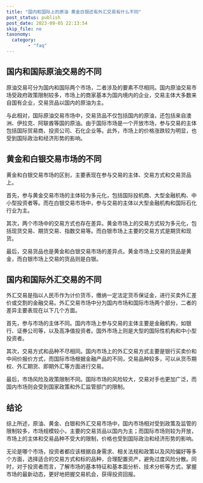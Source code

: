 ```yaml
---
title: "国内和国际上的原油 黄金白银还有外汇交易有什么不同"
post_status: publish
post_date: 2023-09-05 22:13:54
skip_file: no
taxonomy:
  category:
        - "faq"
---
```


## 国内和国际原油交易的不同

原油交易可分为国内和国际两个市场，二者涉及的要素不尽相同。国内原油交易市场受政府政策限制较多，市场上的商家基本为国内境内的企业，交易主体大多数来自国有企业，交易货品以国内的原油为主。

与此相对，国际原油交易市场中，交易货品不仅包括国内的原油，还包括来自澳洲、伊拉克、阿联酋等国的原油。由于国际市场是一个开放市场，参与交易的主体包括国际贸易商、投资公司、石化企业等。此外，市场上的价格涨跌较为明显，也受到国际政治和经济形势的影响。

## 黄金和白银交易市场的不同

黄金和白银交易市场的区别，主要表现在参与交易的主体、交易方式和交易货品上。

首先，参与黄金交易市场的主体较为多元化，包括国际投机商、大型金融机构、中小型投资者等。而在白银交易市场中，参与交易的主体以大型金融机构和国际石化行业为主。

其次，两个市场中的交易方式也存在差异。黄金市场上的交易方式较为多元化，包括现货交易、期货交易、指数交易等。而白银市场上主要的交易方式是期货和现货。

最后，交易货品也是黄金和白银交易市场的差异点。黄金市场上交易的货品是黄金，而白银市场上交易的货品则是白银。

## 国内和国际外汇交易的不同

外汇交易是指以人民币作为计价货币，缴纳一定法定货币保证金，进行买卖外汇差价或交割的金融交易。外汇交易市场中分为国内市场和国际市场两个部分，二者的差异主要表现在以下几个方面。

首先，参与市场的主体不同。国内市场上参与交易的主体主要是金融机构，如银行、证券公司等，以及高净值投资者。国外市场上则是大型的国际性机构和中小型投资者。

其次，交易方式和品种不尽相同。国内市场上的外汇交易方式主要是银行买卖价和中间价报价方式，而国际市场根据金融产品的不同，交易品种较多，可以从货币期权、外汇期货、即期外汇等方面进行交易。

最后，市场风险及政策限制不同。国际市场的风险较大，交易对手也更加广泛，而国内市场则会受到国家政策和外汇监管部门的限制。

## 结论

综上所述，原油、黄金、白银和外汇交易市场中，国内市场相对受到政策及监管的限制较多，市场规模较小，主要的交易货品以国内为主；而国际市场则较为开放，市场上的主体和交易品种不受大的限制，价格也受到国际政治和经济形势的影响。

无论是哪个市场，投资者都应该根据自身需求、相关法规和政策以及风险偏好等多个方面，选择适合的交易方式和标的品种，合理配置资产，避免过度风险分散。同时，对于投资者而言，了解市场的基本特征和基本面分析、技术分析等方式，掌握市场的最新动态，更好地把握交易机会，获得投资回报。
